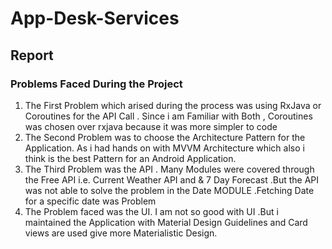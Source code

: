 # App-Desk-Services

## Report 

### Problems Faced During the Project 


1. The First Problem which arised during the process was using RxJava or Coroutines for the API Call . Since i am Familiar with Both , Coroutines was chosen over rxjava because it was more simpler to code 
2. The Second Problem was to choose the Architecture Pattern for the Application. As i had hands on with MVVM Architecture which also i think is the best Pattern for an Android Application.
3. The Third Problem was the API . Many Modules were covered through the Free API i.e. Current Weather API and & 7 Day Forecast .But the API was not able to solve the problem in the Date MODULE .Fetching Date for a specific date was Problem
4. The Problem faced was the UI. I am not so good with UI .But i maintained the Application with Material Design Guidelines and Card views are used give more Materialistic Design.
